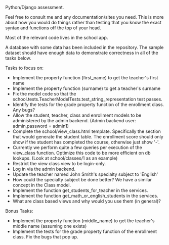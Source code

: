 Python/Django assessment.

Feel free to consult me and any documentation/sites you need. This is more about how you would do
things rather than testing that you know the exact syntax and functions off the top of your head.

Most of the relevant code lives in the school app.

A database with some data has been included in the repository. The sample dataset should have enough
data to demonstrate correctness in all of the tasks below.

Tasks to focus on:

- Implement the property function (first_name) to get the teacher's first name
- Implement the property function (surname) to get a teacher's surname
- Fix the model code so that the school.tests.TeacherModelTests.test_string_representation test
  passes.
- Identify the tests for the grade property function of the enrollment class. Any bugs?
- Allow the student, teacher, class and enrollment models to be administered by the admin backend.
  (Admin backend user: admin,password = admin1)
- Complete the school/view_class.html template. Specifically the section that would generate the
  student table. The enrollment score should only show if the student has completed the course,
  otherwise just show '-'.
- Currently we perform quite a few queries per execution of the view_class function. Optimize this
  code to be more efficient on db lookups. (Look at school/classes/1 as an example)
- Restrict the view class view to be login-only.
- Log in via the admin backend.
- Update the teacher named John Smith's specialty subject to 'English'
- How could the specialty subject be done better? We have a similar concept in the Class model.
- Implement the function get_students_for_teacher in the services.
- Implement the function get_math_or_english_students in the services.
- What are class based views and why would you use them (in general)?

Bonus Tasks:

- Implement the property function (middle_name) to get the teacher's middle name (assuming one exists)
- Implement the tests for the grade property function of the enrollment class. Fix the bugs that
  pop up.
